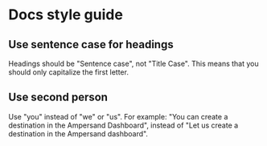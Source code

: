 # Docs style guide

## Use sentence case for headings

Headings should be "Sentence case", not "Title Case". This means that you should only capitalize the first letter.

## Use second person

Use "you" instead of "we" or "us". For example: "You can create a destination in the Ampersand Dashboard", instead of "Let us create a destination in the Ampersand dashboard".
